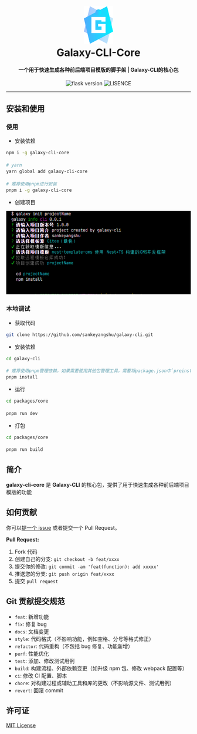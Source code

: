 <h1 align="center">
  <img src="https://raw.githubusercontent.com/sankeyangshu/sankeyangshu/master/image/logo-bai.png" width="80"/>
  <br>
  Galaxy-CLI-Core
</h1>
<h4 align="center">一个用于快速生成各种前后端项目模版的脚手架 | Galaxy-CLI的核心包</h4>

<p align="center">
  <img src="https://img.shields.io/badge/Node-16.0.0-green" alt="flask version" data-canonical-src="https://img.shields.io/badge/Node-16.0.0-green" style="max-width:100%;">
  <img src="https://img.shields.io/badge/license-MIT-lightgrey" alt="LISENCE" data-canonical-src="https://img.shields.io/badge/license-MIT-lightgrey" style="max-width:100%;">
</p>

---

## 安装和使用

### 使用

- 安装依赖

```bash
npm i -g galaxy-cli-core

# yarn
yarn global add galaxy-cli-core

# 推荐使用pnpm进行安装
pnpm i -g galaxy-cli-core
```

- 创建项目

<img src="../../media/galaxy-cli.png" width="800">

### 本地调试

- 获取代码

```bash
git clone https://github.com/sankeyangshu/galaxy-cli.git
```

- 安装依赖

```bash
cd galaxy-cli

# 推荐使用pnpm管理依赖，如果需要使用其他包管理工具，需要将package.json中`preinstall`删除
pnpm install
```

- 运行

```bash
cd packages/core

pnpm run dev
```

- 打包

```bash
cd packages/core

pnpm run build
```

## 简介

**galaxy-cli-core** 是 **Galaxy-CLI** 的核心包，提供了用于快速生成各种前后端项目模版的功能

## 如何贡献

你可以[提一个 issue](https://github.com/sankeyangshu/galaxy-cli/issues) 或者提交一个 Pull Request。

**Pull Request:**

1. Fork 代码
2. 创建自己的分支: `git checkout -b feat/xxxx`
3. 提交你的修改: `git commit -am 'feat(function): add xxxxx'`
4. 推送您的分支: `git push origin feat/xxxx`
5. 提交 `pull request`

## Git 贡献提交规范

- `feat`: 新增功能
- `fix`: 修复 bug
- `docs`: 文档变更
- `style`: 代码格式（不影响功能，例如空格、分号等格式修正）
- `refactor`: 代码重构（不包括 bug 修复、功能新增）
- `perf`: 性能优化
- `test`: 添加、修改测试用例
- `build`: 构建流程、外部依赖变更（如升级 npm 包、修改 webpack 配置等）
- `ci`: 修改 CI 配置、脚本
- `chore`: 对构建过程或辅助工具和库的更改（不影响源文件、测试用例）
- `revert`: 回滚 commit

## 许可证

[MIT License](https://github.com/sankeyangshu/galaxy-cli/blob/master/LICENSE)

